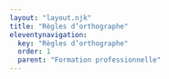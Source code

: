 ```yaml
---
layout: "layout.njk"
title: "Règles d’orthographe"
eleventynavigation:
  key: "Règles d’orthographe"
  order: 1
  parent: "Formation professionnelle"
---
```

